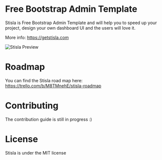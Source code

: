 # Free Bootstrap Admin Template

Stisla is Free Bootstrap Admin Template and will help you to speed up your project, design your own dashboard UI and the users will love it.

More info: https://getstisla.com

![Stisla Preview](https://i.ibb.co/6tdmcX0/2018-11-11-15-35-getstisla-com.png)

# Roadmap

You can find the Stisla road map here: https://trello.com/b/M8TMnehE/stisla-roadmap

# Contributing

The contribution guide is still in progress :)

# License

Stisla is under the MIT license
